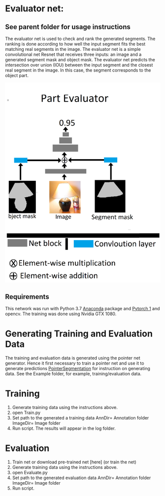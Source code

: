 # Evaluator net:
## See parent folder for usage instructions  
 The evaluator net is used to check and rank the generated segments. The ranking is done according to how well the input segment fits the best matching real segments in the image. The evaluator net is a simple convolutional net Resnet that receives three inputs: an image and a generated segment mask and object mask. The evaluator net predicts the intersection over union (IOU) between the input segment and the closest real segment in the image. In this case, the segment corresponds to the object part.


![](/Evaluator/Figure1.png)
## Requirements
This network was run with Python 3.7  [Anaconda](https://www.anaconda.com/download/) package and [Pytorch 1](https://pytorch.org/) and opencv. The training was done using Nvidia GTX 1080.

# Generating Training and Evaluation Data
The training and evaluation data is generated using the pointer net generator.
Hence it first necessary to train a pointer net and use it to generate predictions [PointerSegmentation]() for instruction on generating data. 
See the Example folder, for example, training/evaluation data.
# Training
1. Generate training data using the instructions above.
2. open Train.py
3. Set path to the generated a training data
   AnnDir= Annotation folder 
   ImageDir=  Image folder
4. Run script. The results will appear in the log folder.

# Evaluation
1. Train net or download pre-trained net [here] (or train the net)
2. Generate training data using the instructions above.
3. open Evaluate.py
4. Set path to the generated evaluation data
   AnnDir=  Annotation folder 
   ImageDir=  Image folder
5. Run script.
